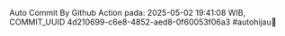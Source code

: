 Auto Commit By Github Action pada: 2025-05-02 19:41:08 WIB, COMMIT_UUID 4d210699-c6e8-4852-aed8-0f60053f06a3 #autohijau🗿
